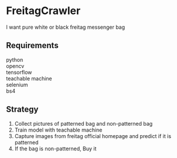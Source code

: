 # FreitagCrawler
I want pure white or black freitag messenger bag

## Requirements
python  
opencv  
tensorflow  
teachable machine  
selenium  
bs4  

## Strategy
1. Collect pictures of patterned bag and non-patterned bag
2. Train model with teachable machine
3. Capture images from freitag official homepage and predict if it is patterned
4. If the bag is non-patterned, Buy it
